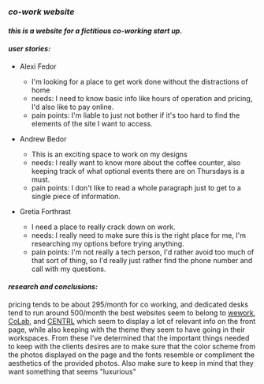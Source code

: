 ### _co-work website_

#### _this is a website for a fictitious co-working start up._

#### _user stories:_
* Alexi Fedor
  * I'm looking for a place to get work done without the distractions of home
  * needs: I need to know basic info like hours of operation and pricing, I'd also like to pay online.
  * pain points: I'm liable to just not bother if it's too hard to find the elements of the site I want to access.

* Andrew Bedor
  * This is an exciting space to work on my designs
  * needs: I really want to know more about the coffee counter, also keeping track of what optional events there are on Thursdays is a must.
  * pain points: I don't like to read a whole paragraph just to get to a single piece of information.

* Gretia Forthrast
  * I need a place to really crack down on work.
  * needs: I really need to make sure this is the right place for me, I'm researching my options before trying anything.
  * pain points: I'm not really a tech person, I'd rather avoid too much of that sort of thing, so I'd really just rather find the phone number and call with my questions.

#### _research and conclusions:_
 pricing tends to be about 295/month for co working, and dedicated desks tend
 to run around 500/month
 the best websites seem to belong to [wework]( https://www.wework.com/l/portland--OR?utm_campaign=1412043062&utm_term=57408665722&utm_content=273341533136&utm_source=ads-google&utm_medium=cpc&gclid=EAIaIQobChMI4c3novO63QIVUWB-Ch2Iewh_EAAYASAAEgKmmvD_BwE&gclsrc=aw.ds), [CoLab](https://colab.one/?gclid=EAIaIQobChMI1ZXpnPC63QIVBdVkCh3-jA9kEAAYASAAEgK0kfD_BwE), and [CENTRL](https://centrloffice.com/) which seem to display a lot of relevant info on the front page, while also keeping with the theme they seem to have going in their workspaces.  From these I've determined that the important things needed to keep with the clients desires are to make sure that the color scheme from the photos displayed on the page and the fonts resemble or compliment the aesthetics of the provided photos. Also make sure to keep in mind that they want something that seems "luxurious"
